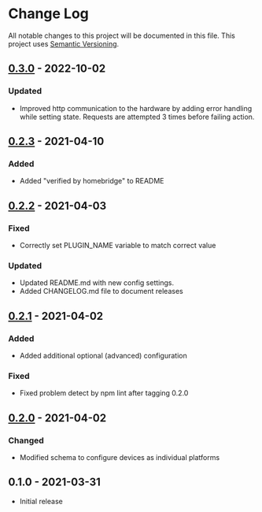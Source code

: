 # Change Log

All notable changes to this project will be documented in this file. This project uses [Semantic Versioning](https://semver.org/).


## [0.3.0] - 2022-10-02
### Updated
- Improved http communication to the hardware by adding error handling while
  setting state.  Requests are attempted 3 times before failing action.


## [0.2.3] - 2021-04-10
### Added
- Added "verified by homebridge" to README


## [0.2.2] - 2021-04-03
### Fixed
- Correctly set PLUGIN_NAME variable to match correct value

### Updated
- Updated README.md with new config settings.
- Added CHANGELOG.md file to document releases


## [0.2.1] - 2021-04-02
### Added
- Added additional optional (advanced) configuration

### Fixed
- Fixed problem detect by npm lint after tagging 0.2.0


## [0.2.0] - 2021-04-02
### Changed
- Modified schema to configure devices as individual platforms


##  0.1.0 - 2021-03-31
- Initial release


[Unreleased]: https://github.com/rchrch/homebridge-mhacwifi1-lan/compare/0.3.0...main
[0.3.0]: https://github.com/rchrch/homebridge-mhacwifi1-lan/compare/0.2.3...0.3.0
[0.2.3]: https://github.com/rchrch/homebridge-mhacwifi1-lan/compare/0.2.2...0.2.3
[0.2.2]: https://github.com/rchrch/homebridge-mhacwifi1-lan/compare/0.2.1...0.2.2
[0.2.1]: https://github.com/rchrch/homebridge-mhacwifi1-lan/compare/0.2.0...0.2.1
[0.2.0]: https://github.com/rchrch/homebridge-mhacwifi1-lan/compare/0.1.0..0.2.0
